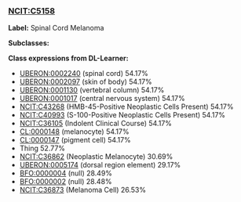 
### [NCIT:C5158](http://purl.obolibrary.org/obo/NCIT_C5158)
**Label:** Spinal Cord Melanoma

**Subclasses:** 

**Class expressions from DL-Learner:**

- [UBERON:0002240](http://purl.obolibrary.org/obo/UBERON_0002240) (spinal cord) 54.17%
- [UBERON:0002097](http://purl.obolibrary.org/obo/UBERON_0002097) (skin of body) 54.17%
- [UBERON:0001130](http://purl.obolibrary.org/obo/UBERON_0001130) (vertebral column) 54.17%
- [UBERON:0001017](http://purl.obolibrary.org/obo/UBERON_0001017) (central nervous system) 54.17%
- [NCIT:C43268](http://purl.obolibrary.org/obo/NCIT_C43268) (HMB-45-Positive Neoplastic Cells Present) 54.17%
- [NCIT:C40993](http://purl.obolibrary.org/obo/NCIT_C40993) (S-100-Positive Neoplastic Cells Present) 54.17%
- [NCIT:C36105](http://purl.obolibrary.org/obo/NCIT_C36105) (Indolent Clinical Course) 54.17%
- [CL:0000148](http://purl.obolibrary.org/obo/CL_0000148) (melanocyte) 54.17%
- [CL:0000147](http://purl.obolibrary.org/obo/CL_0000147) (pigment cell) 54.17%
- Thing 52.77%
- [NCIT:C36862](http://purl.obolibrary.org/obo/NCIT_C36862) (Neoplastic Melanocyte) 30.69%
- [UBERON:0005174](http://purl.obolibrary.org/obo/UBERON_0005174) (dorsal region element) 29.17%
- [BFO:0000004](http://purl.obolibrary.org/obo/BFO_0000004) (null) 28.49%
- [BFO:0000002](http://purl.obolibrary.org/obo/BFO_0000002) (null) 28.48%
- [NCIT:C36873](http://purl.obolibrary.org/obo/NCIT_C36873) (Melanoma Cell) 26.53%



